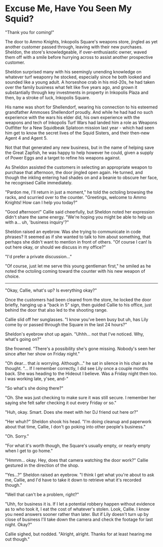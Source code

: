 # Excuse Me, Have You Seen My Squid?

"Thank you for coming!"

The door to Ammo Knights, Inkopolis Square's weapons store, jingled as yet another customer passed through, leaving with their new purchases. Sheldon, the store's knowledgeable, if over-enthusiastic owner, waved them off with a smile before hurrying across to assist another prospective customer.

Sheldon surprised many with his seemingly unending knowledge on whatever turf weaponry he stocked, especially since he both looked and sounded like a young adult. A horseshoe crab in his mid-20s, he had taken over the family business what felt like five years ago, and grown it substantially through key investments in property in Inkopolis Plaza and then, by a stroke of luck, Inkopolis Square.

His name was short for Shellendorf, wearing his connection to his esteemed grandfather Ammoses Shellendorf proudly. And while he had had no such experience with the wars his elder did, his own experience with the weapons and tech of Inkopolis Turf Wars had landed him a role as Weapons Outfitter for a New Squidbeak Splatoon mission last year - which had seen him get to know the secret lives of the Squid Sisters, and their then-new Agent 4 and Agent 5.

Not that that generated any new business, but in the name of helping save the Great Zapfish, he was happy to help however he could, given a supply of Power Eggs and a target to refine his weapons against.

As Sheldon assisted the customers in selecting an appropriate weapon to purchase that afternoon, the door jingled open again. He turned, and though the inkling entering had shades on and a beanie to obscure her face, he recognised Callie immediately.

"Pardon me, I'll return in just a moment," he told the octoling browsing the racks, and scurried over to the counter. "Greetings, welcome to Ammo Knights! How can I help you today?"

"Good afternoon!" Callie said cheerfully, but Sheldon noted her expression didn't share the same energy. "We're hoping you might be able to help us with a... uh, 'business inquiry'?"

Sheldon raised an eyebrow. Was she trying to communicate in code phrases? It seemed as if she wanted to talk to him about something, that perhaps she didn't want to mention in front of others. "Of course I can! Is out here okay, or should we discuss in my office?"

"I'd prefer a private discussion..."

"Of course, just let me serve this young gentleman first," he smiled as he noted the octoling coming toward the counter with his new weapon of choice.

----

"Okay, Callie, what's up? Is everything okay?"

Once the customers had been cleared from the store, he locked the door briefly, hanging up a "back in 5" sign, then guided Callie to his office, just behind the door that also led to the shooting range.

Callie slid off her sunglasses. "I know you've been busy but uh, has Lily come by or passed through the Square in the last 24 hours?"

Sheldon's eyebrow shot up again. "Uhhh... not that I've noticed. Why, what's going on?"

She frowned. "There's a possibility she's gone missing. Nobody's seen her since after her show on Friday night."

"Oh dear... that *is* worrying. Although..." he sat in silence in his chair as he thought. "... If I remember correctly, I did see Lily once a couple months back. She was heading to the Hideout I believe. Was a Friday night then too. I was working late, y'see, and-"

"So what's she doing there?"

"Oh. She was just checking to make sure it was still secure. I remember her saying she felt safer checking it out every Friday or so."

"Huh, okay. Smart. Does she meet with her DJ friend out here or?"

"Her whuh?" Sheldon shook his head. "I'm doing cleanup and paperwork about that time, Callie, I don't go poking into other people's business."

"Oh. Sorry."

"For what it's worth though, the Square's usually empty, or nearly empty when I get to go home."

"Hmmm... okay. Hey, does that camera watching the door work?" Callie gestured in the direction of the shop.

"Yes...?" Sheldon raised an eyebrow. "I think I get what you're about to ask me, Callie, and I'd have to take it down to retrieve what it's recorded though."

"Well that can't be a problem, right?"

"Uhh, for business it is. If I let a potential robbery happen without evidence as to who took it, I eat the cost of whatever's stolen. Look, Callie. I know you need answers sooner rather than later. But if Lily doesn't turn up by close of business I'll take down the camera and check the footage for last night. Okay?"

Callie sighed, but nodded. "Alright, alright. Thanks for at least hearing me out though."